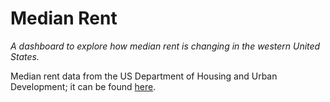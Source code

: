 # Median Rent
_A dashboard to explore how median rent is changing in the western United States._

Median rent data from the US Department of Housing and Urban Development; it can be found [here](https://www.huduser.gov/portal/datasets/50per.html).

